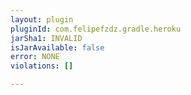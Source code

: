 ```yaml
---
layout: plugin
pluginId: com.felipefzdz.gradle.heroku
jarSha1: INVALID
isJarAvailable: false
error: NONE
violations: []

---
```

